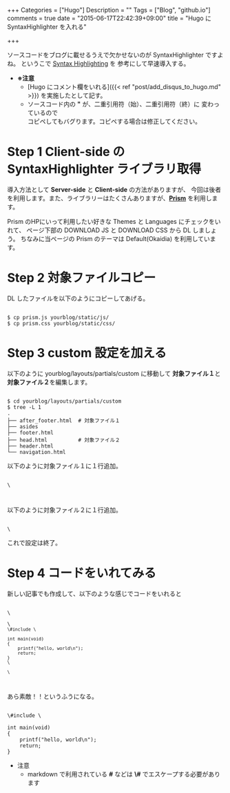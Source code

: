 +++
Categories = ["Hugo"]
Description = ""
Tags = ["Blog", "github.io"]
comments = true
date = "2015-06-17T22:42:39+09:00"
title = "Hugo に SyntaxHighlighter を入れる"

+++

ソースコードをブログに載せるうえで欠かせないのが SyntaxHighlighter ですよね。
というこで [Syntax Highlighting](http://gohugo.io/extras/highlighting/) を
参考にして早速導入する。


<!--more-->

- **※注意**
    - [Hugo にコメント欄をいれる]({{< ref "post/add_disqus_to_hugo.md" >}}) を実施したとして記す。
    - ソースコード内の **&quot;** が、二重引用符（始）、二重引用符（終）に 変わっているので  
      コピペしてもバグります。コピペする場合は修正してください。

# Step 1 Client-side の SyntaxHighlighter ライブラリ取得

導入方法として **Server-side** と **Client-side** の方法がありますが、
今回は後者を利用します。また、ライブラリーはたくさんありますが、**[Prism](http://prismjs.com/)**
を利用します。

Prism のHPにいって利用したい好きな Themes と Languages にチェックをいれて、
ページ下部の DOWNLOAD JS と DOWNLOAD CSS から DL しましょう。
ちなみに当ページの Prism のテーマは Default(Okaidia) を利用しています。

# Step 2 対象ファイルコピー

DL したファイルを以下のようにコピーしてあげる。

<pre><code class="language-bash">
$ cp prism.js yourblog/static/js/
$ cp prism.css yourblog/static/css/
</pre></code>

# Step 3 custom 設定を加える

以下のように yourblog/layouts/partials/custom に移動して
**対象ファイル１**と**対象ファイル２**を編集します。

<pre><code class="language-bash">
$ cd yourblog/layouts/partials/custom
$ tree -L 1
.
├── after_footer.html  # 対象ファイル１
├── asides
├── footer.html
├── head.html          # 対象ファイル２
├── header.html
└── navigation.html
</pre></code>

以下のように対象ファイル１に１行追加。

<pre><code class="language-markup">
\<script src="{{ .Site.BaseUrl }}/js/prism.js">\</script>
</pre></code>


以下のように対象ファイル２に１行追加。

<pre><code class="language-markup">
\<link href="{{ .Site.BaseUrl }}/css/prism.css" media="screen, projection" rel="stylesheet" type="text/css">
</pre></code>

これで設定は終了。

# Step 4 コードをいれてみる

新しい記事でも作成して、以下のような感じでコードをいれると

<pre><code class="language-markup">
\<pre>\<code class="language-c">
\#include \<stdio.h>

int main(void)
{
    printf("hello, world\n");
    return;
}
\</pre>\</code>
</pre></code>

あら素敵！！というふうになる。

<pre><code class=“language-c”>
\#include \<stdio.h>

int main(void)
{
    printf("hello, world\n");
    return;
}
</pre></code>


- 注意
    - markdown で利用されている **#** などは **\\#** でエスケープする必要があります




